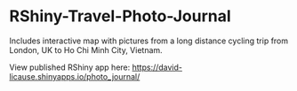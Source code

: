 # RShiny-Travel-Photo-Journal
Includes interactive map with pictures from a long distance cycling trip from London, UK to Ho Chi Minh City, Vietnam. 

View published RShiny app here: https://david-licause.shinyapps.io/photo_journal/
